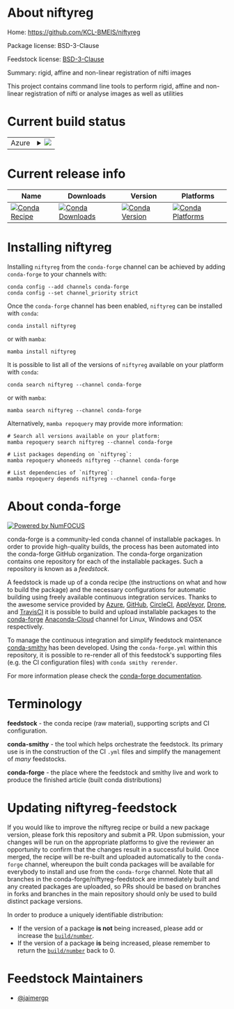 About niftyreg
==============

Home: https://github.com/KCL-BMEIS/niftyreg

Package license: BSD-3-Clause

Feedstock license: [BSD-3-Clause](https://github.com/conda-forge/niftyreg-feedstock/blob/main/LICENSE.txt)

Summary: rigid, affine and non-linear registration of nifti images

This project contains command line tools to perform rigid,
affine and non-linear registration of nifti or analyse images
as well as utilities


Current build status
====================


<table>
    
  <tr>
    <td>Azure</td>
    <td>
      <details>
        <summary>
          <a href="https://dev.azure.com/conda-forge/feedstock-builds/_build/latest?definitionId=15947&branchName=main">
            <img src="https://dev.azure.com/conda-forge/feedstock-builds/_apis/build/status/niftyreg-feedstock?branchName=main">
          </a>
        </summary>
        <table>
          <thead><tr><th>Variant</th><th>Status</th></tr></thead>
          <tbody><tr>
              <td>linux_64</td>
              <td>
                <a href="https://dev.azure.com/conda-forge/feedstock-builds/_build/latest?definitionId=15947&branchName=main">
                  <img src="https://dev.azure.com/conda-forge/feedstock-builds/_apis/build/status/niftyreg-feedstock?branchName=main&jobName=linux&configuration=linux_64_" alt="variant">
                </a>
              </td>
            </tr><tr>
              <td>osx_64</td>
              <td>
                <a href="https://dev.azure.com/conda-forge/feedstock-builds/_build/latest?definitionId=15947&branchName=main">
                  <img src="https://dev.azure.com/conda-forge/feedstock-builds/_apis/build/status/niftyreg-feedstock?branchName=main&jobName=osx&configuration=osx_64_" alt="variant">
                </a>
              </td>
            </tr><tr>
              <td>osx_arm64</td>
              <td>
                <a href="https://dev.azure.com/conda-forge/feedstock-builds/_build/latest?definitionId=15947&branchName=main">
                  <img src="https://dev.azure.com/conda-forge/feedstock-builds/_apis/build/status/niftyreg-feedstock?branchName=main&jobName=osx&configuration=osx_arm64_" alt="variant">
                </a>
              </td>
            </tr><tr>
              <td>win_64</td>
              <td>
                <a href="https://dev.azure.com/conda-forge/feedstock-builds/_build/latest?definitionId=15947&branchName=main">
                  <img src="https://dev.azure.com/conda-forge/feedstock-builds/_apis/build/status/niftyreg-feedstock?branchName=main&jobName=win&configuration=win_64_" alt="variant">
                </a>
              </td>
            </tr>
          </tbody>
        </table>
      </details>
    </td>
  </tr>
</table>

Current release info
====================

| Name | Downloads | Version | Platforms |
| --- | --- | --- | --- |
| [![Conda Recipe](https://img.shields.io/badge/recipe-niftyreg-green.svg)](https://anaconda.org/conda-forge/niftyreg) | [![Conda Downloads](https://img.shields.io/conda/dn/conda-forge/niftyreg.svg)](https://anaconda.org/conda-forge/niftyreg) | [![Conda Version](https://img.shields.io/conda/vn/conda-forge/niftyreg.svg)](https://anaconda.org/conda-forge/niftyreg) | [![Conda Platforms](https://img.shields.io/conda/pn/conda-forge/niftyreg.svg)](https://anaconda.org/conda-forge/niftyreg) |

Installing niftyreg
===================

Installing `niftyreg` from the `conda-forge` channel can be achieved by adding `conda-forge` to your channels with:

```
conda config --add channels conda-forge
conda config --set channel_priority strict
```

Once the `conda-forge` channel has been enabled, `niftyreg` can be installed with `conda`:

```
conda install niftyreg
```

or with `mamba`:

```
mamba install niftyreg
```

It is possible to list all of the versions of `niftyreg` available on your platform with `conda`:

```
conda search niftyreg --channel conda-forge
```

or with `mamba`:

```
mamba search niftyreg --channel conda-forge
```

Alternatively, `mamba repoquery` may provide more information:

```
# Search all versions available on your platform:
mamba repoquery search niftyreg --channel conda-forge

# List packages depending on `niftyreg`:
mamba repoquery whoneeds niftyreg --channel conda-forge

# List dependencies of `niftyreg`:
mamba repoquery depends niftyreg --channel conda-forge
```


About conda-forge
=================

[![Powered by
NumFOCUS](https://img.shields.io/badge/powered%20by-NumFOCUS-orange.svg?style=flat&colorA=E1523D&colorB=007D8A)](https://numfocus.org)

conda-forge is a community-led conda channel of installable packages.
In order to provide high-quality builds, the process has been automated into the
conda-forge GitHub organization. The conda-forge organization contains one repository
for each of the installable packages. Such a repository is known as a *feedstock*.

A feedstock is made up of a conda recipe (the instructions on what and how to build
the package) and the necessary configurations for automatic building using freely
available continuous integration services. Thanks to the awesome service provided by
[Azure](https://azure.microsoft.com/en-us/services/devops/), [GitHub](https://github.com/),
[CircleCI](https://circleci.com/), [AppVeyor](https://www.appveyor.com/),
[Drone](https://cloud.drone.io/welcome), and [TravisCI](https://travis-ci.com/)
it is possible to build and upload installable packages to the
[conda-forge](https://anaconda.org/conda-forge) [Anaconda-Cloud](https://anaconda.org/)
channel for Linux, Windows and OSX respectively.

To manage the continuous integration and simplify feedstock maintenance
[conda-smithy](https://github.com/conda-forge/conda-smithy) has been developed.
Using the ``conda-forge.yml`` within this repository, it is possible to re-render all of
this feedstock's supporting files (e.g. the CI configuration files) with ``conda smithy rerender``.

For more information please check the [conda-forge documentation](https://conda-forge.org/docs/).

Terminology
===========

**feedstock** - the conda recipe (raw material), supporting scripts and CI configuration.

**conda-smithy** - the tool which helps orchestrate the feedstock.
                   Its primary use is in the construction of the CI ``.yml`` files
                   and simplify the management of *many* feedstocks.

**conda-forge** - the place where the feedstock and smithy live and work to
                  produce the finished article (built conda distributions)


Updating niftyreg-feedstock
===========================

If you would like to improve the niftyreg recipe or build a new
package version, please fork this repository and submit a PR. Upon submission,
your changes will be run on the appropriate platforms to give the reviewer an
opportunity to confirm that the changes result in a successful build. Once
merged, the recipe will be re-built and uploaded automatically to the
`conda-forge` channel, whereupon the built conda packages will be available for
everybody to install and use from the `conda-forge` channel.
Note that all branches in the conda-forge/niftyreg-feedstock are
immediately built and any created packages are uploaded, so PRs should be based
on branches in forks and branches in the main repository should only be used to
build distinct package versions.

In order to produce a uniquely identifiable distribution:
 * If the version of a package **is not** being increased, please add or increase
   the [``build/number``](https://docs.conda.io/projects/conda-build/en/latest/resources/define-metadata.html#build-number-and-string).
 * If the version of a package **is** being increased, please remember to return
   the [``build/number``](https://docs.conda.io/projects/conda-build/en/latest/resources/define-metadata.html#build-number-and-string)
   back to 0.

Feedstock Maintainers
=====================

* [@jaimergp](https://github.com/jaimergp/)

